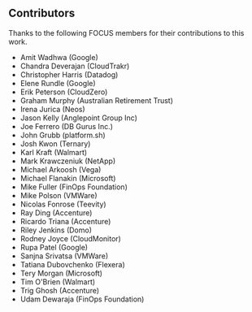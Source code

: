 ## Contributors

Thanks to the following FOCUS members for their contributions to this work.

* Amit Wadhwa (Google)
* Chandra Deverajan (CloudTrakr)
* Christopher Harris (Datadog)
* Elene Rundle (Google)
* Erik Peterson (CloudZero)
* Graham Murphy (Australian Retirement Trust)
* Irena Jurica (Neos)
* Jason Kelly (Anglepoint Group Inc)
* Joe Ferrero (DB Gurus Inc.)
* John Grubb (platform.sh)
* Josh Kwon (Ternary)
* Karl Kraft (Walmart)
* Mark Krawczeniuk (NetApp)
* Michael Arkoosh (Vega)
* Michael Flanakin (Microsoft)
* Mike Fuller (FinOps Foundation)
* Mike Polson (VMWare)
* Nicolas Fonrose (Teevity)
* Ray Ding (Accenture)
* Ricardo Triana (Accenture)
* Riley Jenkins (Domo)
* Rodney Joyce (CloudMonitor)
* Rupa Patel (Google)
* Sanjna Srivatsa (VMWare)
* Tatiana Dubovchenko (Flexera)
* Tery Morgan (Microsoft)
* Tim O'Brien (Walmart)
* Trig Ghosh (Accenture)
* Udam Dewaraja (FinOps Foundation)
